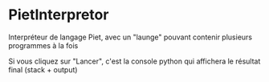 # PietInterpretor
Interpréteur de langage Piet, avec un "launge" pouvant contenir plusieurs programmes à la fois

Si vous cliquez sur "Lancer", c'est la console python qui affichera
le résultat final (stack + output)
